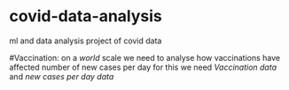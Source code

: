 # covid-data-analysis
ml and data analysis project of covid data

#Vaccination:
on a *world* scale we need to analyse how vaccinations have affected number of new cases per day for this we need 
*Vaccination data* and *new cases per day data*
